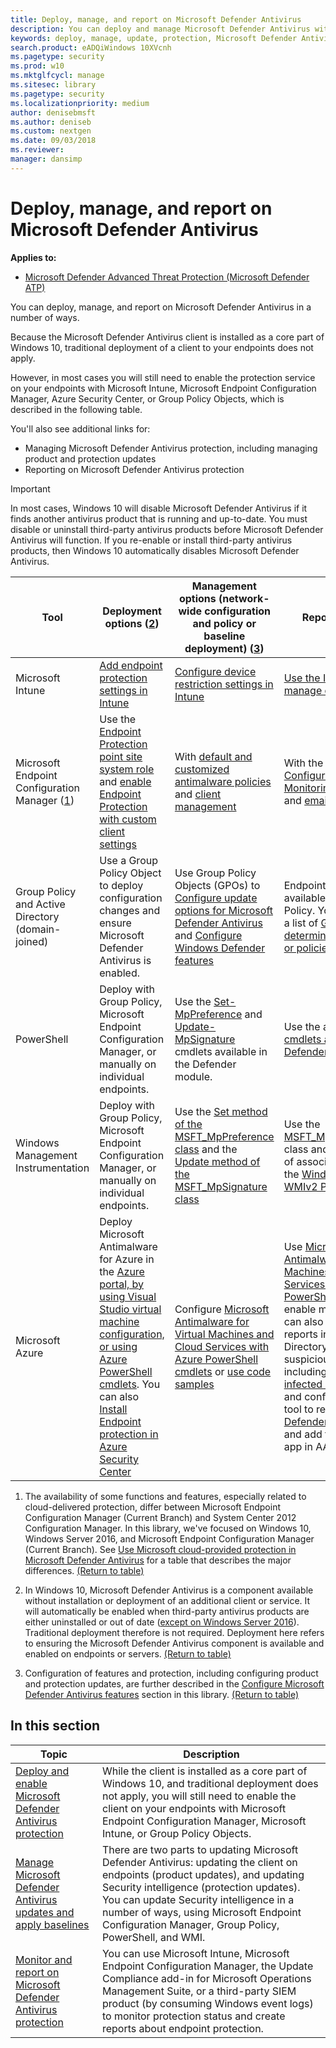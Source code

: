 ```yaml
---
title: Deploy, manage, and report on Microsoft Defender Antivirus
description: You can deploy and manage Microsoft Defender Antivirus with Intune, Microsoft Endpoint Configuration Manager, Group Policy, PowerShell, or WMI
keywords: deploy, manage, update, protection, Microsoft Defender Antivirus
search.product: eADQiWindows 10XVcnh
ms.pagetype: security
ms.prod: w10
ms.mktglfcycl: manage
ms.sitesec: library
ms.pagetype: security
ms.localizationpriority: medium
author: denisebmsft
ms.author: deniseb
ms.custom: nextgen
ms.date: 09/03/2018
ms.reviewer: 
manager: dansimp
---
```


# Deploy, manage, and report on Microsoft Defender Antivirus

**Applies to:**

- [Microsoft Defender Advanced Threat Protection (Microsoft Defender ATP)](https://go.microsoft.com/fwlink/p/?linkid=2069559)

You can deploy, manage, and report on Microsoft Defender Antivirus in a number of ways.

Because the Microsoft Defender Antivirus client is installed as a core part of Windows 10, traditional deployment of a client to your endpoints does not apply.

However, in most cases you will still need to enable the protection service on your endpoints with Microsoft Intune, Microsoft Endpoint Configuration Manager, Azure Security Center, or Group Policy Objects, which is described in the following table.

You'll also see additional links for:

- Managing Microsoft Defender Antivirus protection, including managing product and protection updates
- Reporting on Microsoft Defender Antivirus protection

> [!IMPORTANT]
> In most cases, Windows 10 will disable Microsoft Defender Antivirus if it finds another antivirus product that is running and up-to-date. You must disable or uninstall third-party antivirus products before Microsoft Defender Antivirus will function. If you re-enable or install third-party antivirus products, then Windows 10 automatically disables Microsoft Defender Antivirus.

Tool|Deployment options (<a href="#fn2" id="ref2">2</a>)|Management options (network-wide configuration and policy or baseline deployment) ([3](#fn3))|Reporting options  
---|---|---|---  
Microsoft Intune|[Add endpoint protection settings in Intune](https://docs.microsoft.com/intune/endpoint-protection-configure)|[Configure device restriction settings in Intune](https://docs.microsoft.com/intune/device-restrictions-configure)| [Use the Intune console to manage devices](https://docs.microsoft.com/intune/device-management)  
Microsoft Endpoint Configuration Manager ([1](#fn1))|Use the [Endpoint Protection point site system role][] and [enable Endpoint Protection with custom client settings][]|With [default and customized antimalware policies][] and [client management][]|With the default [Configuration Manager Monitoring workspace][] and [email alerts][]  
Group Policy and Active Directory (domain-joined)|Use a Group Policy Object to deploy configuration changes and ensure Microsoft Defender Antivirus is enabled.|Use Group Policy Objects (GPOs) to [Configure update options for Microsoft Defender Antivirus][] and [Configure Windows Defender features][]|Endpoint reporting is not available with Group Policy. You can generate a list of [Group Policies to determine if any settings or policies are not applied][]
PowerShell|Deploy with Group Policy, Microsoft Endpoint Configuration Manager, or manually on individual endpoints.|Use the [Set-MpPreference] and [Update-MpSignature] cmdlets available in the Defender module.|Use the appropriate [Get- cmdlets available in the Defender module][]
Windows Management Instrumentation|Deploy with Group Policy, Microsoft Endpoint Configuration Manager, or manually on individual endpoints.|Use the [Set method of the MSFT_MpPreference class][] and the [Update method of the MSFT_MpSignature class][]|Use the [MSFT_MpComputerStatus][] class and the get method of associated classes in the [Windows Defender WMIv2 Provider][]
Microsoft Azure|Deploy Microsoft Antimalware for Azure in the [Azure portal, by using Visual Studio virtual machine configuration, or using Azure PowerShell cmdlets](https://docs.microsoft.com/azure/security/azure-security-antimalware#antimalware-deployment-scenarios). You can also [Install Endpoint protection in Azure Security Center](https://docs.microsoft.com/azure/security-center/security-center-install-endpoint-protection)|Configure [Microsoft Antimalware for Virtual Machines and Cloud Services with Azure PowerShell cmdlets](https://docs.microsoft.com/azure/security/azure-security-antimalware#enable-and-configure-antimalware-using-powershell-cmdlets) or [use code samples](https://gallery.technet.microsoft.com/Antimalware-For-Azure-5ce70efe)|Use [Microsoft Antimalware for Virtual Machines and Cloud Services with Azure PowerShell cmdlets](https://docs.microsoft.com/azure/security/azure-security-antimalware#enable-and-configure-antimalware-using-powershell-cmdlets) to enable monitoring. You can also review usage reports in Azure Active Directory to determine suspicious activity, including the [Possibly infected devices][] report and configure an SIEM tool to report on [Microsoft Defender Antivirus events][] and add that tool as an app in AAD.

1. <span id="fn1" />The availability of some functions and features, especially related to cloud-delivered protection, differ between Microsoft Endpoint Configuration Manager (Current Branch) and System Center 2012 Configuration Manager. In this library, we've focused on Windows 10, Windows Server 2016, and Microsoft Endpoint Configuration Manager (Current Branch). See [Use Microsoft cloud-provided protection in Microsoft Defender Antivirus](utilize-microsoft-cloud-protection-microsoft-defender-antivirus.md) for a table that describes the major differences. [(Return to table)](#ref2)
  
2.	<span id="fn2" />In Windows 10, Microsoft Defender Antivirus is a component available without installation or deployment of an additional client or service. It will automatically be enabled when third-party antivirus products are either uninstalled or out of date ([except on Windows Server 2016](microsoft-defender-antivirus-on-windows-server-2016.md)). Traditional deployment therefore is not required. Deployment here refers to ensuring the Microsoft Defender Antivirus component is available and enabled on endpoints or servers. [(Return to table)](#ref2)

3. <span id="fn3" />Configuration of features and protection, including configuring product and protection updates, are further described in the [Configure Microsoft Defender Antivirus features](configure-notifications-microsoft-defender-antivirus.md) section in this library. [(Return to table)](#ref2)

[Endpoint Protection point site system role]: https://docs.microsoft.com/configmgr/protect/deploy-use/endpoint-protection-site-role
[default and customized antimalware policies]:  https://docs.microsoft.com/configmgr/protect/deploy-use/endpoint-antimalware-policies
[client management]:  https://docs.microsoft.com/configmgr/core/clients/manage/manage-clients
[enable Endpoint Protection with custom client settings]:  https://docs.microsoft.com/configmgr/protect/deploy-use/endpoint-protection-configure-client
[Configuration Manager Monitoring workspace]:  https://docs.microsoft.com/configmgr/protect/deploy-use/monitor-endpoint-protection 
[email alerts]:  https://docs.microsoft.com/configmgr/protect/deploy-use/endpoint-configure-alerts
[Deploy the Microsoft Intune client to endpoints]: https://docs.microsoft.com/intune/deploy-use/help-secure-windows-pcs-with-endpoint-protection-for-microsoft-intune
[custom Intune policy]:  https://docs.microsoft.com/intune/deploy-use/help-secure-windows-pcs-with-endpoint-protection-for-microsoft-intune#configure-microsoft-intune-endpoint-protection
 [custom Intune policy]:  https://docs.microsoft.com/intune/deploy-use/help-secure-windows-pcs-with-endpoint-protection-for-microsoft-intune#configure-microsoft-intune-endpoint-protection 
[manage tasks]: https://docs.microsoft.com/intune/deploy-use/help-secure-windows-pcs-with-endpoint-protection-for-microsoft-intune#choose-management-tasks-for-endpoint-protection
[Monitor endpoint protection in the Microsoft Intune administration console]: https://docs.microsoft.com/intune/deploy-use/help-secure-windows-pcs-with-endpoint-protection-for-microsoft-intune#monitor-endpoint-protection
[Set method of the MSFT_MpPreference class]:  https://msdn.microsoft.com/library/dn439474 
[Update method of the MSFT_MpSignature class]:  https://msdn.microsoft.com/library/dn439474
[MSFT_MpComputerStatus]:  https://msdn.microsoft.com/library/dn455321 
[Windows Defender WMIv2 Provider]: https://msdn.microsoft.com/library/dn439477
[Set-MpPreference]:  https://technet.microsoft.com/itpro/powershell/windows/defender/set-mppreference.md
[Update-MpSignature]: https://technet.microsoft.com/itpro/powershell/windows/defender/update-mpsignature
[Get- cmdlets available in the Defender module]: https://technet.microsoft.com/itpro/powershell/windows/defender/index
[Configure update options for Microsoft Defender Antivirus]: manage-updates-baselines-microsoft-defender-antivirus.md
[Configure Windows Defender features]: configure-microsoft-defender-antivirus-features.md
[Group Policies to determine if any settings or policies are not applied]: https://technet.microsoft.com/library/cc771389.aspx
[Possibly infected devices]: https://docs.microsoft.com/azure/active-directory/active-directory-reporting-sign-ins-from-possibly-infected-devices
[Microsoft Defender Antivirus events]: troubleshoot-microsoft-defender-antivirus.md

## In this section

Topic | Description
---|---
[Deploy and enable Microsoft Defender Antivirus protection](deploy-microsoft-defender-antivirus.md) | While the client is installed as a core part of Windows 10, and traditional deployment does not apply, you will still need to enable the client on your endpoints with Microsoft Endpoint Configuration Manager, Microsoft Intune, or Group Policy Objects. 
[Manage Microsoft Defender Antivirus updates and apply baselines](manage-updates-baselines-microsoft-defender-antivirus.md) | There are two parts to updating Microsoft Defender Antivirus: updating the client on endpoints (product updates), and updating Security intelligence (protection updates). You can update Security intelligence in a number of ways, using Microsoft Endpoint Configuration Manager, Group Policy, PowerShell, and WMI.
[Monitor and report on Microsoft Defender Antivirus protection](report-monitor-microsoft-defender-antivirus.md) | You can use Microsoft Intune, Microsoft Endpoint Configuration Manager, the Update Compliance add-in for Microsoft Operations Management Suite, or a third-party SIEM product (by consuming Windows event logs) to monitor protection status and create reports about endpoint protection.
